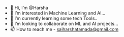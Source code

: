 - 👋 Hi, I’m @Harsha
- 👀 I’m interested in Machine Learning and AI...
- 🌱 I’m currently learning some tech Tools..
- 💞️ I’m looking to collaborate on ML and AI projects...
- 📫 How to reach me - saiharshatamada@gmail.com

<!---
Harsha1919/Harsha1919 is a ✨ special ✨ repository because its `README.md` (this file) appears on your GitHub profile.
You can click the Preview link to take a look at your changes.
--->

